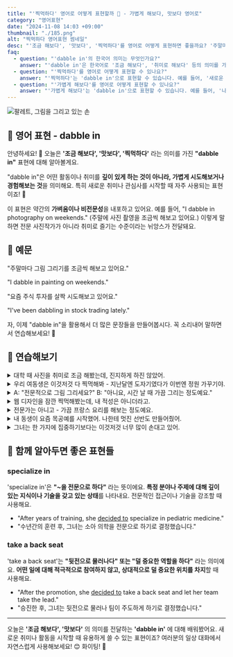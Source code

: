 ```yaml
---
title: "'찍먹하다' 영어로 어떻게 표현할까 🎨 - 가볍게 해보다, 맛보다 영어로"
category: "영어표현"
date: "2024-11-08 14:03 +09:00"
thumbnail: "./185.png"
alt: "찍먹하다 영어표현 썸네일"
desc: "'조금 해보다', '맛보다', '찍먹하다'를 영어로 어떻게 표현하면 좋을까요? '주말마다 그림 그리기를 조금씩 해보고 있어요.', '요즘 주식 투자를 살짝 시도해보고 있어요.' 등을 영어로 표현하는 법을 배워봅시다. 다양한 예문을 통해서 연습하고 본인의 표현으로 만들어 보세요."
faq:
  - question: "'dabble in'의 한국어 의미는 무엇인가요?"
    answer: "'dabble in'은 한국어로 '조금 해보다', '취미로 해보다' 등의 의미를 가집니다."
  - question: "'찍먹하다'를 영어로 어떻게 표현할 수 있나요?"
    answer: "'찍먹하다'는 'dabble in'으로 표현할 수 있습니다. 예를 들어, '새로운 취미를 찍먹해보고 있어'는 'I'm dabbling in a new hobby'로 표현할 수 있습니다."
  - question: "'가볍게 해보다'를 영어로 어떻게 표현할 수 있나요?"
    answer: "'가볍게 해보다'는 'dabble in'으로 표현할 수 있습니다. 예를 들어, '나는 요즘 기타를 가볍게 배워보고 있어'는 'I'm dabbling in guitar these days'로 표현할 수 있습니다."
---
```


![팔레트, 그림을 그리고 있는 손](./185-1.jpeg)

## 🌟 영어 표현 - dabble in

안녕하세요! 👋 오늘은 **'조금 해보다', '맛보다', '찍먹하다'** 라는 의미를 가진 **"dabble in"** 표현에 대해 알아볼게요.

"dabble in"은 어떤 활동이나 취미를 **깊이 있게 하는 것이 아니라, 가볍게 시도해보거나 경험해보는 것**을 의미해요. 특히 새로운 취미나 관심사를 시작할 때 자주 사용되는 표현이죠! 🎨

이 표현은 약간의 **가벼움이나 비전문성**을 내포하고 있어요. 예를 들어, "I dabble in photography on weekends." (주말에 사진 촬영을 조금씩 해보고 있어요.) 이렇게 말하면 전문 사진작가가 아니라 취미로 즐기는 수준이라는 뉘앙스가 전달돼요.

## 📖 예문

"주말마다 그림 그리기를 조금씩 해보고 있어요."

"I dabble in painting on weekends."

"요즘 주식 투자를 살짝 시도해보고 있어요."

"I've been dabbling in stock trading lately."

자, 이제 "dabble in"을 활용해서 더 많은 문장들을 만들어봅시다. 꼭 소리내어 말하면서 연습해보세요! 🎯

## 💬 연습해보기

<details>
<summary>대학 때 사진을 취미로 조금 해봤는데, 진지하게 하진 않았어.</summary>
<span>I used to dabble in photography during college, but I never took it seriously.</span>
</details>

<details>
<summary>우리 여동생은 이것저것 다 찍먹해봐 - 지난달엔 도자기였다가 이번엔 정원 가꾸기야.</summary>
<span>My sister dabbles in everything - pottery last month, gardening this month.</span>
</details>

<details>
<summary>A: "전문적으로 그림 그리세요?" B: "아니요, 시간 날 때 가끔 그리는 정도예요."</summary>
<span>A: "Are you a <a href="/blog/in-english/333.professional/">professional</a> painter?" B: "No, I just dabble in it when I have time."</span>
</details>

<details>
<summary>웹 디자인을 잠깐 찍먹해봤는데, 내 적성은 아니더라고.</summary>
<span>I dabbled in web design for a bit, but it wasn't really for me.</span>
</details>

<details>
<summary>전문가는 아니고 - 가끔 프랑스 요리를 해보는 정도예요.</summary>
<span>I'm no expert - I just dabble in French cooking occasionally.</span>
</details>

<details>
<summary>내 동생이 요즘 목공예를 시작했어. 나한테 멋진 선반도 만들어줬어.</summary>
<span>My brother's been dabbling in woodworking lately. He made me a beautiful shelf.</span>
</details>

<details>
<summary>그녀는 한 가지에 집중하기보다는 이것저것 너무 많이 손대고 있어.</summary>
<span>She's dabbling in too many things <a href="/blog/in-english/169.instead-of/">instead of</a> focusing on one path.</span>
</details>

## 🤝 함께 알아두면 좋은 표현들

### specialize in

'specialize in'은 **"~을 전문으로 하다"** 라는 뜻이에요. **특정 분야나 주제에 대해 깊이 있는 지식이나 기술을 갖고 있는 상태**를 나타내요. 전문적인 접근이나 기술을 강조할 때 사용해요.

- "After years of training, she [decided to](/blog/in-english/062.decide-to/) specialize in pediatric medicine."
- "수년간의 훈련 후, 그녀는 소아 의학을 전문으로 하기로 결정했습니다."

### take a back seat

'take a back seat'는 **"뒷전으로 물러나다" 또는 "덜 중요한 역할을 하다"** 라는 의미예요. **어떤 일에 대해 적극적으로 참여하지 않고, 상대적으로 덜 중요한 위치를 차지**할 때 사용해요.

- "After the promotion, she [decided to](/blog/in-english/062.decide-to/) take a back seat and let her team take the lead."
- "승진한 후, 그녀는 뒷전으로 물러나 팀이 주도하게 하기로 결정했습니다."

---

오늘은 **'조금 해보다', '맛보다'** 의 의미를 전달하는 **'dabble in'** 에 대해 배워봤어요. 새로운 취미나 활동을 시작할 때 유용하게 쓸 수 있는 표현이죠? 여러분의 일상 대화에서 자연스럽게 사용해보세요! 😊 화이팅! 💪
